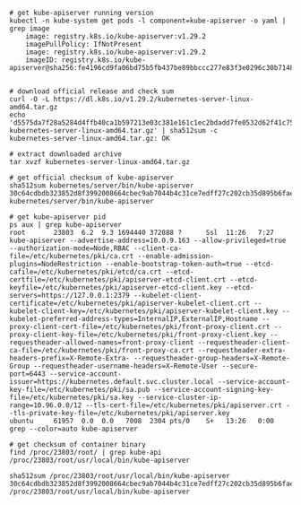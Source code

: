     # get kube-apiserver running version
    kubectl -n kube-system get pods -l component=kube-apiserver -o yaml | grep image
        image: registry.k8s.io/kube-apiserver:v1.29.2
        imagePullPolicy: IfNotPresent
        image: registry.k8s.io/kube-apiserver:v1.29.2
        imageID: registry.k8s.io/kube-apiserver@sha256:fe4196cd9fa06bd75b5fb437be89bbccc277e83f3e0296c30b71485ce4834461


    # download official release and check sum
    curl -O -L https://dl.k8s.io/v1.29.2/kubernetes-server-linux-amd64.tar.gz
    echo 'd5575da7f28a5284d4ffb40ca1b597213e03c381e161c1ec2bdadd7fe0532d62f41c758443ecefed70f484fb770e0bac53218f0a429587ac983469a39e56979b kubernetes-server-linux-amd64.tar.gz' | sha512sum -c
    kubernetes-server-linux-amd64.tar.gz: OK

    # extract downloaded archive
    tar xvzf kubernetes-server-linux-amd64.tar.gz

    # get official checksum of kube-apiserver
    sha512sum kubernetes/server/bin/kube-apiserver
    30c64cdbdb323852d8f3992008664cbec9ab7044b4c31ce7edff27c202cb35d895b6fae704d80376b9dd53bb40c562481bfb7f5f6d37ea023d29c40fe67a9428  kubernetes/server/bin/kube-apiserver

    # get kube-apiserver pid
    ps aux | grep kube-apiserver
    root       23803  6.2  9.3 1694440 372888 ?      Ssl  11:26   7:27 kube-apiserver --advertise-address=10.0.9.163 --allow-privileged=true --authorization-mode=Node,RBAC --client-ca-file=/etc/kubernetes/pki/ca.crt --enable-admission-plugins=NodeRestriction --enable-bootstrap-token-auth=true --etcd-cafile=/etc/kubernetes/pki/etcd/ca.crt --etcd-certfile=/etc/kubernetes/pki/apiserver-etcd-client.crt --etcd-keyfile=/etc/kubernetes/pki/apiserver-etcd-client.key --etcd-servers=https://127.0.0.1:2379 --kubelet-client-certificate=/etc/kubernetes/pki/apiserver-kubelet-client.crt --kubelet-client-key=/etc/kubernetes/pki/apiserver-kubelet-client.key --kubelet-preferred-address-types=InternalIP,ExternalIP,Hostname --proxy-client-cert-file=/etc/kubernetes/pki/front-proxy-client.crt --proxy-client-key-file=/etc/kubernetes/pki/front-proxy-client.key --requestheader-allowed-names=front-proxy-client --requestheader-client-ca-file=/etc/kubernetes/pki/front-proxy-ca.crt --requestheader-extra-headers-prefix=X-Remote-Extra- --requestheader-group-headers=X-Remote-Group --requestheader-username-headers=X-Remote-User --secure-port=6443 --service-account-issuer=https://kubernetes.default.svc.cluster.local --service-account-key-file=/etc/kubernetes/pki/sa.pub --service-account-signing-key-file=/etc/kubernetes/pki/sa.key --service-cluster-ip-range=10.96.0.0/12 --tls-cert-file=/etc/kubernetes/pki/apiserver.crt --tls-private-key-file=/etc/kubernetes/pki/apiserver.key
    ubuntu     61957  0.0  0.0   7008  2304 pts/0    S+   13:26   0:00 grep --color=auto kube-apiserver

    # get checksum of container binary
    find /proc/23803/root/ | grep kube-api
    /proc/23803/root/usr/local/bin/kube-apiserver
    
    sha512sum /proc/23803/root/usr/local/bin/kube-apiserver
    30c64cdbdb323852d8f3992008664cbec9ab7044b4c31ce7edff27c202cb35d895b6fae704d80376b9dd53bb40c562481bfb7f5f6d37ea023d29c40fe67a9428  /proc/23803/root/usr/local/bin/kube-apiserver

    
